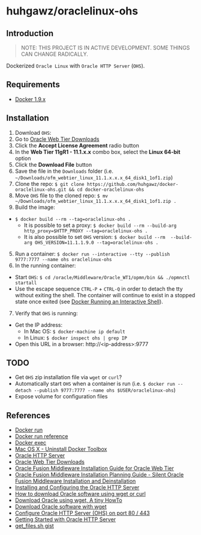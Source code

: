 # huhgawz/oraclelinux-ohs

## Introduction

> NOTE: THIS PROJECT IS IN ACTIVE DEVELOPMENT. SOME THINGS CAN CHANGE RADICALLY.

Dockerized `Oracle Linux` with `Oracle HTTP Server` (`OHS`).

## Requirements

- [Docker 1.9.x](http://docs.docker.com/engine/installation/mac/)

## Installation

1. Download `OHS`:
  1. Go to [Oracle Web Tier Downloads](http://www.oracle.com/technetwork/middleware/webtier/downloads/)
  2. Click the **Accept License Agreement** radio button
  3. In the **Web Tier 11gR1 - 11.1.x.x** combo box, select the **Linux 64-bit** option
  4. Click the **Download File** button
  5. Save the file in the `Downloads` folder (i.e. `~/Downloads/ofm_webtier_linux_11.1.x.x.x_64_disk1_1of1.zip`)
2. Clone the repo: `$ git clone https://github.com/huhgawz/docker-oraclelinux-ohs.git && cd docker-oraclelinux-ohs`
3. Move `OHS` file to the cloned repo: `$ mv ~/Downloads/ofm_webtier_linux_11.1.x.x.x_64_disk1_1of1.zip .`
4. Build the image:
  - `$ docker build --rm --tag=oraclelinux-ohs .`
    - It is possible to set a proxy: `$ docker build --rm --build-arg http_proxy=$HTTP_PROXY --tag=oraclelinux-ohs .`
    - It is also possible to set `OHS` version: `$ docker build --rm  --build-arg OHS_VERSION=11.1.1.9.0 --tag=oraclelinux-ohs .`
5. Run a container: `$ docker run --interactive --tty --publish 9777:7777 --name ohs oraclelinux-ohs`
6. In the running container:
  - Start `OHS`: `$ cd /oracle/Middleware/Oracle_WT1/opmn/bin && ./opmnctl startall`
  - Use the escape sequence `CTRL-P` + `CTRL-Q` in order to detach the tty without exiting the shell. The container will continue to exist in a stopped state once exited (see [Docker Running an Interactive Shell](http://docs.docker.com/engine/userguide/basics/#running-an-interactive-shell)).
7. Verify that `OHS` is running:
  - Get the IP address:
    - In Mac OS: `$ docker-machine ip default`
    - In Linux: `$ docker inspect ohs | grep IP`
  - Open this URL in a browser: http://\<ip-address\>:9777

## TODO

- Get `OHS` zip installation file via `wget` or `curl`?
- Automatically start `OHS` when a container is run (i.e. `$ docker run --detach --publish 9777:7777 --name ohs $USER/oraclelinux-ohs`)
- Expose volume for configuration files

## References

- [Docker run](https://docs.docker.com/reference/commandline/run/)
- [Docker run reference](https://docs.docker.com/reference/run/)
- [Docker exec](https://docs.docker.com/reference/commandline/exec/)
- [Mac OS X - Uninstall Docker Toolbox](http://docs.docker.com/engine/installation/mac/#uninstall-docker-toolbox)
- [Oracle HTTP Server](http://www.oracle.com/technetwork/middleware/webtier/overview/index.html#OHS)
- [Oracle Web Tier Downloads](http://www.oracle.com/technetwork/middleware/webtier/downloads/)
- [Oracle Fusion Middleware Installation Guide for Oracle Web Tier](https://docs.oracle.com/middleware/11119/webtier/install-ohs/toc.htm)
- [Oracle Fusion Middleware Installation Planning Guide - Silent Oracle Fusion Middleware Installation and Deinstallation](https://docs.oracle.com/middleware/11119/core/ASINS/silent_install.htm#ASINS235)
- [Installing and Configuring the Oracle HTTP Server](http://docs.oracle.com/html/E12405_15/wcadm_security_sso.htm#CEGEJJBE)
- [How to download Oracle software using wget or curl](http://www.pythian.com/blog/how-to-download-oracle-software-using-wget-or-curl/)
- [Download Oracle using wget, A tiny HowTo](http://nayyares.blogspot.com/2008/07/download-oracle-using-wget-tiny-howto.html)
- [Download Oracle software with wget](http://nayyares.blogspot.com/2008/07/download-oracle-using-wget-tiny-howto.html)
- [Configure Oracle HTTP Server (OHS) on port 80 / 443](http://onlineappsdba.com/index.php/2013/05/30/configure-oracle-http-server-ohs-on-port-80-443/)
- [Getting Started with Oracle HTTP Server](http://docs.oracle.com/cd/E16764_01/web.1111/e10144/getstart.htm#BEHFGCAE)
- [get_files.sh gist](https://gist.github.com/jpiwowar/6725209#file-get_files-sh)
